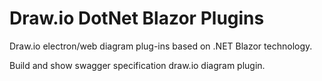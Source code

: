 # Draw.io DotNet Blazor Plugins
Draw.io electron/web diagram plug-ins based on .NET Blazor technology.

Build and show swagger specification draw.io diagram plugin.
